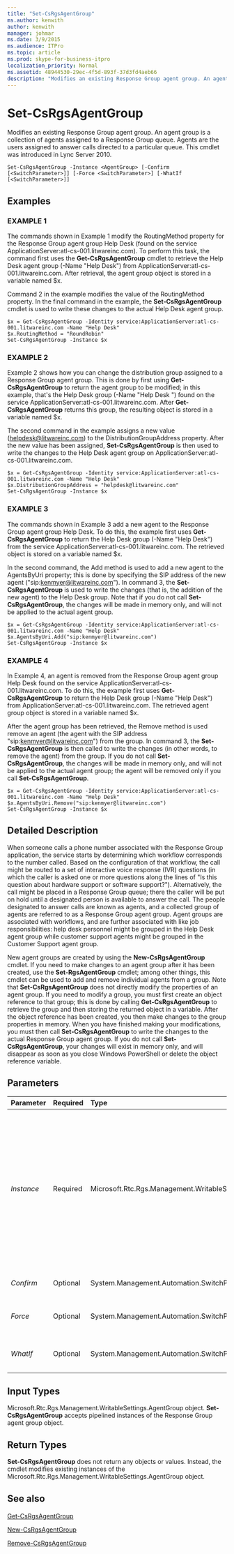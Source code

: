 ```yaml
---
title: "Set-CsRgsAgentGroup"
ms.author: kenwith
author: kenwith
manager: johmar
ms.date: 3/9/2015
ms.audience: ITPro
ms.topic: article
ms.prod: skype-for-business-itpro
localization_priority: Normal
ms.assetid: 48944530-29ec-4f5d-893f-37d3fd4aeb66
description: "Modifies an existing Response Group agent group. An agent group is a collection of agents assigned to a Response Group queue. Agents are the users assigned to answer calls directed to a particular queue. This cmdlet was introduced in Lync Server 2010."
---
```


# Set-CsRgsAgentGroup
 
Modifies an existing Response Group agent group. An agent group is a collection of agents assigned to a Response Group queue. Agents are the users assigned to answer calls directed to a particular queue. This cmdlet was introduced in Lync Server 2010.
  
```
Set-CsRgsAgentGroup -Instance <AgentGroup> [-Confirm [<SwitchParameter>]] [-Force <SwitchParameter>] [-WhatIf [<SwitchParameter>]]
```

## Examples

### EXAMPLE 1

The commands shown in Example 1 modify the RoutingMethod property for the Response Group agent group Help Desk (found on the service ApplicationServer:atl-cs-001.litwareinc.com). To perform this task, the command first uses the **Get-CsRgsAgentGroup** cmdlet to retrieve the Help Desk agent group (-Name "Help Desk") from ApplicationServer:atl-cs-001.litwareinc.com. After retrieval, the agent group object is stored in a variable named $x.
  
Command 2 in the example modifies the value of the RoutingMethod property. In the final command in the example, the **Set-CsRgsAgentGroup** cmdlet is used to write these changes to the actual Help Desk agent group.
  
```
$x = Get-CsRgsAgentGroup -Identity service:ApplicationServer:atl-cs-001.litwareinc.com -Name "Help Desk"
$x.RoutingMethod = "RoundRobin"
Set-CsRgsAgentGroup -Instance $x
```

### EXAMPLE 2

Example 2 shows how you can change the distribution group assigned to a Response Group agent group. This is done by first using **Get-CsRgsAgentGroup** to return the agent group to be modified; in this example, that's the Help Desk group (-Name "Help Desk ") found on the service ApplicationServer:atl-cs-001.litwareinc.com. After **Get-CsRgsAgentGroup** returns this group, the resulting object is stored in a variable named $x.
  
The second command in the example assigns a new value (helpdesk@litwareinc.com) to the DistributionGroupAddress property. After the new value has been assigned, **Set-CsRgsAgentGroup** is then used to write the changes to the Help Desk agent group on ApplicationServer:atl-cs-001.litwareinc.com.
  
```
$x = Get-CsRgsAgentGroup -Identity service:ApplicationServer:atl-cs-001.litwareinc.com -Name "Help Desk"
$x.DistributionGroupAddress = "helpdesk@litwareinc.com"
Set-CsRgsAgentGroup -Instance $x
```

### EXAMPLE 3

The commands shown in Example 3 add a new agent to the Response Group agent group Help Desk. To do this, the example first uses **Get-CsRgsAgentGroup** to return the Help Desk group (-Name "Help Desk") from the service ApplicationServer:atl-cs-001.litwareinc.com. The retrieved object is stored on a variable named $x.
  
In the second command, the Add method is used to add a new agent to the AgentsByUri property; this is done by specifying the SIP address of the new agent ("sip:kenmyer@litwareinc.com"). In command 3, the **Set-CsRgsAgentGroup** is used to write the changes (that is, the addition of the new agent) to the Help Desk group. Note that if you do not call **Set-CsRgsAgentGroup**, the changes will be made in memory only, and will not be applied to the actual agent group.
  
```
$x = Get-CsRgsAgentGroup -Identity service:ApplicationServer:atl-cs-001.litwareinc.com -Name "Help Desk"
$x.AgentsByUri.Add("sip:kenmyer@litwareinc.com")
Set-CsRgsAgentGroup -Instance $x
```

### EXAMPLE 4

In Example 4, an agent is removed from the Response Group agent group Help Desk found on the service ApplicationServer:atl-cs-001.litwareinc.com. To do this, the example first uses **Get-CsRgsAgentGroup** to return the Help Desk group (-Name "Help Desk") from ApplicationServer:atl-cs-001.litwareinc.com. The retrieved agent group object is stored in a variable named $x.
  
After the agent group has been retrieved, the Remove method is used remove an agent (the agent with the SIP address "sip:kenmyer@litwareinc.com") from the group. In command 3, the **Set-CsRgsAgentGroup** is then called to write the changes (in other words, to remove the agent) from the group. If you do not call **Set-CsRgsAgentGroup**, the changes will be made in memory only, and will not be applied to the actual agent group; the agent will be removed only if you call **Set-CsRgsAgentGroup**.
  
```
$x = Get-CsRgsAgentGroup -Identity service:ApplicationServer:atl-cs-001.litwareinc.com -Name "Help Desk"
$x.AgentsByUri.Remove("sip:kenmyer@litwareinc.com")
Set-CsRgsAgentGroup -Instance $x
```

## Detailed Description

When someone calls a phone number associated with the Response Group application, the service starts by determining which workflow corresponds to the number called. Based on the configuration of that workflow, the call might be routed to a set of interactive voice response (IVR) questions (in which the caller is asked one or more questions along the lines of "Is this question about hardware support or software support?"). Alternatively, the call might be placed in a Response Group queue; there the caller will be put on hold until a designated person is available to answer the call. The people designated to answer calls are known as agents, and a collected group of agents are referred to as a Response Group agent group. Agent groups are associated with workflows, and are further associated with like job responsibilities: help desk personnel might be grouped in the Help Desk agent group while customer support agents might be grouped in the Customer Support agent group.
  
New agent groups are created by using the **New-CsRgsAgentGroup** cmdlet. If you need to make changes to an agent group after it has been created, use the **Set-RgsAgentGroup** cmdlet; among other things, this cmdlet can be used to add and remove individual agents from a group. Note that **Set-CsRgsAgentGroup** does not directly modify the properties of an agent group. If you need to modify a group, you must first create an object reference to that group; this is done by calling **Get-CsRgsAgentGroup** to retrieve the group and then storing the returned object in a variable. After the object reference has been created, you then make changes to the group properties in memory. When you have finished making your modifications, you must then call **Set-CsRgsAgentGroup** to write the changes to the actual Response Group agent group. If you do not call **Set-CsRgsAgentGroup**, your changes will exist in memory only, and will disappear as soon as you close Windows PowerShell or delete the object reference variable.
  
## Parameters

|**Parameter**|**Required**|**Type**|**Description**|
|:-----|:-----|:-----|:-----|
| _Instance_ <br/> |Required  <br/> |Microsoft.Rtc.Rgs.Management.WritableSettings.AgentGroup  <br/> |Object reference to the Response Group agent group to be modified. An object reference is typically retrieved by using the **Get-CsRgsAgentGroup** cmdlet and assigning the returned value to a variable; for example, this command returns an object reference to the Help Desk agent group and stores that object reference in a variable named $x: <br/>  `$x = Get-CsRgsAgentGroup -Identity service:ApplicationServer:atl-cs-001.litwareinc.com -Name "Help Desk"` <br/> |
| _Confirm_ <br/> |Optional  <br/> |System.Management.Automation.SwitchParameter  <br/> |Prompts you for confirmation before executing the command.  <br/> |
| _Force_ <br/> |Optional  <br/> |System.Management.Automation.SwitchParameter  <br/> |Suppresses the display of any non-fatal error message that might occur when running the command.  <br/> |
| _WhatIf_ <br/> |Optional  <br/> |System.Management.Automation.SwitchParameter  <br/> |Describes what would happen if you executed the command without actually executing the command.  <br/> |
   
## Input Types

Microsoft.Rtc.Rgs.Management.WritableSettings.AgentGroup object. **Set-CsRgsAgentGroup** accepts pipelined instances of the Response Group agent group object.
  
## Return Types

 **Set-CsRgsAgentGroup** does not return any objects or values. Instead, the cmdlet modifies existing instances of the Microsoft.Rtc.Rgs.Management.WritableSettings.AgentGroup object.
  
## See also

#### 

[Get-CsRgsAgentGroup](get-csrgsagentgroup.md)
  
[New-CsRgsAgentGroup](new-csrgsagentgroup.md)
  
[Remove-CsRgsAgentGroup](remove-csrgsagentgroup.md)

